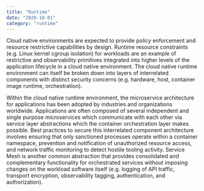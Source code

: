 ```yaml
---
title: "Runtime"
date: "2020-10-01"
category: "runtime"
---
```


Cloud native environments are expected to provide policy enforcement and resource restrictive capabilities by design. Runtime resource constraints (e.g. Linux kernel cgroup isolation) for workloads are an example of restrictive and observability primitives integrated into higher levels of the application lifecycle in a cloud native environment. The cloud native runtime environment can itself be broken down into layers of interrelated components with distinct security concerns (e.g. hardware, host, container image runtime, orchestration).

Within the cloud native runtime environment, the microservice architecture for applications has been adopted by industries and organizations worldwide. Applications are often composed of several independent and single purpose microservices which communicate with each other via service layer abstractions which the container orchestration layer makes possible. Best practices to secure this interrelated component architecture involves ensuring that only sanctioned processes operate within a container namespace, prevention and notification of unauthorized resource access, and network traffic monitoring to detect hostile tooling activity. Service Mesh is another common abstraction that provides consolidated and complementary functionality for orchestrated services without imposing changes on the workload software itself (e.g. logging of API traffic, transport encryption, observability tagging, authentication, and authorization).
